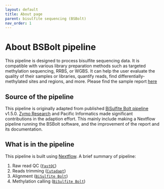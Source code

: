 ```yaml
---
layout: default
title: About page
parent: bisulfite sequencing (BSBolt)
nav_order: 1
---
```


# About BSBolt pipeline

This pipeline is designed to process bisulfite sequencing data. It is compatible with various library preparation methods such as targeted methylation sequencing, RRBS, or WGBS. It can help the user evaluate the quality of their samples or libraries, quantify reads, find differentially-methylated sites and regions, and more. Please find the sample report [here](https://zymo-research.github.io/pipeline-resources/reports/BSBolt_sample_report.html)

## Source of the pipeline

This pipeline is originally adapted from published [BiSulfite Bolt pipeline](https://github.com/NuttyLogic/BSBolt/releases) v1.5.0. [Zymo Research](https://www.zymoresearch.com) and Pacific Informatics made significant contributions in the adaption effort. This mainly include making a Nextflow pipeline running the BSBolt software, and the improvement of the report and its documentation.

## What is in the pipeline

This pipeline is built using [Nextflow](https://www.nextflow.io/). A brief summary of pipeline:

1. Raw read QC ([`FastQC`](https://www.bioinformatics.babraham.ac.uk/projects/fastqc/))
2. Reads trimming ([`Cutadapt`](https://cutadapt.readthedocs.io/en/stable/))
3. Alignment ([`BiSulfite Bolt`](https://bsbolt.readthedocs.io/en/latest/align/))
4. Methylation calling ([`BiSulfite Bolt`](https://bsbolt.readthedocs.io/en/latest/methylation_calling/))
